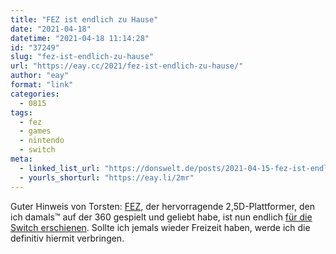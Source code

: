 ```yaml
---
title: "FEZ ist endlich zu Hause"
date: "2021-04-18"
datetime: "2021-04-18 11:14:28"
id: "37249"
slug: "fez-ist-endlich-zu-hause"
url: "https://eay.cc/2021/fez-ist-endlich-zu-hause/"
author: "eay"
format: "link"
categories:
  - 0815
tags:
  - fez
  - games
  - nintendo
  - switch
meta:
  - linked_list_url: "https://donswelt.de/posts/2021-04-15-fez-ist-endlich-zu-hause/"
  - yourls_shorturl: "https://eay.li/2mr"
---
```


Guter Hinweis von Torsten: [FEZ](https://en.wikipedia.org/wiki/Fez_(video_game)), der hervor­ragende 2,5D-Plattformer, den ich damals™ auf der 360 gespielt und geliebt habe, ist nun endlich [für die Switch erschienen](https://www.nintendo.de/Spiele/Nintendo-Switch-Download-Software/FEZ-1951318.html). Sollte ich jemals wieder Freizeit haben, werde ich die definitiv hiermit verbringen.
